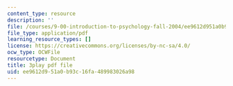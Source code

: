 ```yaml
---
content_type: resource
description: ''
file: /courses/9-00-introduction-to-psychology-fall-2004/ee9612d951a0b93c16fa489983026a98_10505.pdf
file_type: application/pdf
learning_resource_types: []
license: https://creativecommons.org/licenses/by-nc-sa/4.0/
ocw_type: OCWFile
resourcetype: Document
title: 3play pdf file
uid: ee9612d9-51a0-b93c-16fa-489983026a98
---
```

